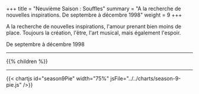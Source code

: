 +++
title = "Neuvième Saison : Souffles"
summary = "A la recherche de nouvelles inspirations. De septembre à décembre 1998"
weight = 9
+++

A la recherche de nouvelles inspirations, l'amour prenant bien moins de place. Toujours la création, l'être, l'art musical, mais également l'espoir.

De septembre à décembre 1998

---
{{% children  %}}

---
{{< chartjs id="season9Pie" width="75%" jsFile="../../charts/season-9-pie.js" />}}
